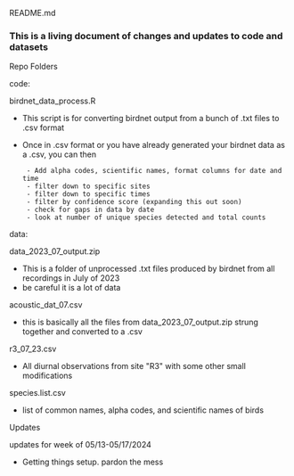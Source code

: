 README.md
### This is a living document of changes and updates to code and datasets ### 

Repo Folders

code: 

birdnet_data_process.R 
- This script is for converting birdnet output from a bunch of .txt files to .csv format
- Once in .csv format or you have already generated your birdnet data as a .csv, you can then

       - Add alpha codes, scientific names, format columns for date and time
       - filter down to specific sites
       - filter down to specific times
       - filter by confidence score (expanding this out soon)
       - check for gaps in data by date
       - look at number of unique species detected and total counts

data: 

data_2023_07_output.zip 
- This is a folder of unprocessed .txt files produced by birdnet from all recordings in July of 2023 
- be careful it is a lot of data
  
acoustic_dat_07.csv 
- this is basically all the files from data_2023_07_output.zip strung together and converted to a .csv

r3_07_23.csv 
- All diurnal observations from site "R3" with some other small modifications

species.list.csv 
- list of common names, alpha codes, and scientific names of birds 

Updates

updates for week of 05/13-05/17/2024
- Getting things setup. pardon the mess
